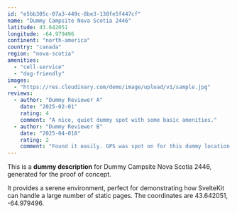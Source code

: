 ```yaml
---
id: "e5bb305c-07a3-449c-8be3-138fe5f447cf"
name: "Dummy Campsite Nova Scotia 2446"
latitude: 43.642051
longitude: -64.979496
continent: "north-america"
country: "canada"
region: "nova-scotia"
amenities:
  - "cell-service"
  - "dog-friendly"
images:
  - "https://res.cloudinary.com/demo/image/upload/v1/sample.jpg"
reviews:
  - author: "Dummy Reviewer A"
    date: "2025-02-01"
    rating: 4
    comment: "A nice, quiet dummy spot with some basic amenities."
  - author: "Dummy Reviewer B"
    date: "2025-04-018"
    rating: 2
    comment: "Found it easily. GPS was spot on for this dummy location."
---
```


This is a **dummy description** for Dummy Campsite Nova Scotia 2446, generated for the proof of concept.

It provides a serene environment, perfect for demonstrating how SvelteKit can handle a large number of static pages. The coordinates are 43.642051, -64.979496.

